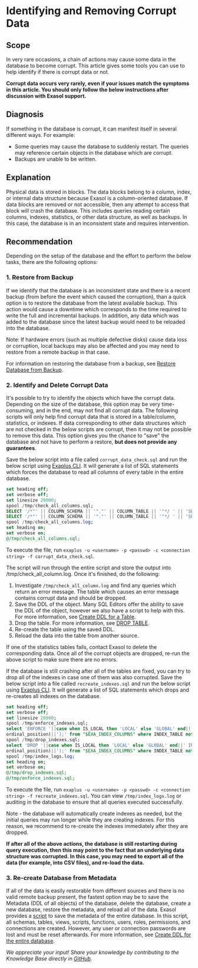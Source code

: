 # Identifying and Removing Corrupt Data

## Scope

In very rare occasions, a chain of actions may cause some data in the database to become corrupt. This article gives some tools you can use to help identify if there is corrupt data or not. 

**Corrupt data occurs very rarely, even if your issues match the symptoms in this article. You should only follow the below instructions after discussion with Exasol support.**

## Diagnosis

If something in the database is corrupt, it can manifest itself in several different ways. For example:
* Some queries may cause the database to suddenly restart. The queries may reference certain objects in the database which are corrupt.
* Backups are unable to be written.

## Explanation

Physical data is stored in blocks. The data blocks belong to a column, index, or internal data structure because Exasol is a column-oriented database. If data blocks are removed or not accessible, then any attempt to access that block will crash the database. This includes queries reading certain columns, indexes, statistics, or other data structure, as well as backups. In this case, the database is in an inconsistent state and requires intervention.

## Recommendation

Depending on the setup of the database and the effort to perform the below tasks, there are the following options:

### 1. Restore from Backup
If we identify that the database is an inconsistent state and there is a recent backup (from before the event which caused the corruption), than a quick option is to restore the database from the latest available backup. This action would cause a downtime which corresponds to the time required to write the full and incremental backups. In addition, any data which was added to the database since the latest  backup would need to be reloaded into the database. 

Note: If hardware errors (such as multiple defective disks) cause data loss or corruption, local backups may also be affected and you may need to restore from a remote backup in that case. 

For information on restoring the database from a backup, see [Restore Database from Backup](https://docs.exasol.com/db/latest/administration/on-premise/backup_restore/restore_database.htm).

### 2. Identify and Delete Corrupt Data
It's possible to try to identify the objects which have the corrupt data. Depending on the size of the database, this option may be very time-consuming, and in the end, may not find all corrupt data. The following scripts will only help find corrupt data that is stored in a table/column, statistics, or indexes. If data corresponding to other data structures which are not checked in the below scripts are corrupt, then it may not be possible to remove this data. This option gives you the chance to "save" the database and not have to perform a restore, **but does not provide any guarantees**. 

Save the below script into a file called `corrupt_data_check.sql` and run the below script using [Exaplus CLI](https://docs.exasol.com/db/latest/connect_exasol/sql_clients/exaplus_cli/exaplus_cli.htm). It will generate a list of SQL statements which forces the database to read all columns of every table in the entire database. 

```sql
set heading off;
set verbose off;
set linesize 20000;
spool /tmp/check_all_columns.sql;
SELECT '/*"' || COLUMN_SCHEMA || '"."' || COLUMN_TABLE || '"*/ ' || 'SELECT '||GROUP_CONCAT(CASE WHEN column_type='BOOLEAN' THEN 'COUNT("'||column_name||'")' ELSE CASE WHEN column_type LIKE '%CHAR%' THEN 'MIN(LENGTH("'||column_name||'"))' ELSE 'MIN("'||column_name||'")' END END ORDER BY column_ordinal_position)||' FROM "'||column_schema||'"."'||column_table||'";' FROM SYS."$EXA_SYS_COLUMNS_BASE" where column_schema='EXA_STATISTICS' and column_object_type='TABLE' group by column_table,column_schema order by column_table desc;
SELECT '/*"' || COLUMN_SCHEMA || '"."' || COLUMN_TABLE || '"*/ ' || 'SELECT '||GROUP_CONCAT(CASE WHEN column_type='BOOLEAN' THEN 'COUNT("'||column_name||'")' ELSE CASE WHEN column_type LIKE '%CHAR%' THEN 'MIN(LENGTH("'||column_name||'"))' ELSE 'MIN("'||column_name||'")' END END ORDER BY column_ordinal_position)||' FROM "'||column_schema||'"."'||column_table||'";' FROM SYS.EXA_DBA_COLUMNS where column_object_type='TABLE' group by column_table,column_schema order by column_table desc;
spool /tmp/check_all_columns.log;
set heading on;
set verbose on;
@/tmp/check_all_columns.sql;
```

To execute the file, run `exaplus -u <username> -p <passwd> -c <connection string> -f corrupt_data_check.sql`. 

The script will run through the entire script and store the output into /tmp/check_all_column.log. Once it's finished, do the following:
1. Investigate `/tmp/check_all_column.log` and find any queries which return an error message. The table which causes an error message contains corrupt data and should be dropped.
2. Save the DDL of the object. Many SQL Editors offer the ability to save the DDL of the object, however we also have a script to help with this. For more information, see [Create DDL for a Table](create-ddl-for-a-table.md).
3. Drop the table. For more information, see [DROP TABLE](https://docs.exasol.com/db/latest/sql/drop_table.htm).
4. Re-create the table using the saved DDL.
5. Reload the data into the table from another source. 

If one of the statistics tables fails, contact Exasol to delete the corresponding data. Once all of the corrupt objects are dropped, re-run the above script to make sure there are no errors. 

If the database is still crashing after all of the tables are fixed, you can try to drop all of the indexes in case one of them was also corrupted. Save the below script into a file called `recreate_indexes.sql` and run the below script using [Exaplus CLI](https://docs.exasol.com/db/latest/connect_exasol/sql_clients/exaplus_cli/exaplus_cli.htm). It will generate a list of SQL statements which drops and re-creates all indexes on the database.



```sql
set heading off;
set verbose off;
set linesize 20000;
spool /tmp/enforce_indexes.sql;
select 'ENFORCE '||case when IS_LOCAL then 'LOCAL' else 'GLOBAL' end||' INDEX ON "'||INDEX_SCHEMA||'"."'||INDEX_TABLE||'" ('||GROUP_CONCAT(('"'||COLUMN_NAME||'"')  order by
ordinal_position)||');' from "$EXA_INDEX_COLUMNS" where INDEX_TABLE not like 'RPL:%'  group by index_object_id, index_schema, index_table, is_local order by COUNT(*) ASC;
spool /tmp/drop_indexes.sql;
select 'DROP '||case when IS_LOCAL then 'LOCAL' else 'GLOBAL' end||' INDEX ON "'||INDEX_SCHEMA||'"."'||INDEX_TABLE||'" ('||GROUP_CONCAT(('"'||COLUMN_NAME||'"')  order by
ordinal_position)||');' from "$EXA_INDEX_COLUMNS" where INDEX_TABLE not like 'RPL:%'  group by index_object_id, index_schema, index_table, is_local order by COUNT(*) ASC;
spool /tmp/index_logs.log;
set heading on;
set verbose on;
@/tmp/drop_indexes.sql;
@/tmp/enforce_indexes.sql;
```

To execute the file, run `exaplus -u <username> -p <passwd> -c <connection string> -f recreate_indexes.sql`. You can view `/tmp/index_logs.log` or auditing in the database to ensure that all queries executed successfully.

Note - the database will automatically create indexes as needed, but the initial queries may run longer while they are creating indexes. For this reason, we recommend to re-create the indexes immediately after they are dropped.  

**If after all of the above actions, the database is still restarting during query execution, then this may point to the fact that an underlying data structure was corrupted. In this case, you may need to export all of the data (for example, into CSV files), and re-load the data.**

### 3. Re-create Database from Metadata

If all of the data is easily restorable from different sources and there is no valid remote backup present, the fastest option may be to save the Metadata (DDL of all objects) of the database, delete the database, create a new database, restore the metadata, and reload all of the data. Exasol provides a [script](https://raw.githubusercontent.com/exasol/exa-toolbox/master/utilities/create_db_ddl.sql) to save the metadata of the entire database. In this script, all schemas, tables, views, scripts, functions, users, roles, permissions, and connections are created. However, any user or connection passwords are lost and must be reset afterwards. For more information, see [Create DDL for the entire database](create-ddl-for-the-entire-database.md).

*We appreciate your input! Share your knowledge by contributing to the Knowledge Base directly in [GitHub](https://github.com/exasol/public-knowledgebase).* 